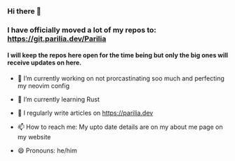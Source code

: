 ### Hi there 👋

### I have officially moved a lot of my repos to: https://git.parilia.dev/Parilia
#### I will keep the repos here open for the time being but only the big ones will receive updates on here.

- 🔭 I’m currently working on not prorcastinating soo much and perfecting my neovim config
- 🌱 I’m currently learning Rust
- 📝 I regularly write articles on <a href="https://parilia.dev">https://parilia.dev</a>

- 📫 How to reach me: My upto date details are on my about me page on my website
- 😄 Pronouns: he/him


<br>

<!--
[![Top Langs](https://github-readme-stats.vercel.app/api/top-langs/?username=Parilia&show_icons=true&theme=gruvbox)](#)
-->

